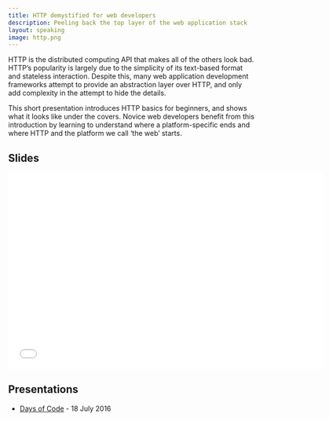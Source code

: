 ```yaml
---
title: HTTP demystified for web developers
description: Peeling back the top layer of the web application stack
layout: speaking
image: http.png
---
```


HTTP is the distributed computing API that makes all of the others look bad.
HTTP’s popularity is largely due to the simplicity of its text-based format and stateless interaction.
Despite this, many web application development frameworks attempt to provide an abstraction layer over HTTP, and only add complexity in the attempt to hide the details.

This short presentation introduces HTTP basics for beginners, and shows what it looks like under the covers.
Novice web developers benefit from this introduction by learning to understand where a platform-specific ends and where HTTP and the platform we call ‘the web’ starts.


## Slides

<iframe src="//www.slideshare.net/slideshow/embed_code/key/BBYPPgjqyCKBlE" width="640" height="400" frameborder="0" marginwidth="0" marginheight="0" scrolling="no"></iframe>

## Presentations

* [Days of Code](http://www.daysofcode.nl) - 18 July 2016
